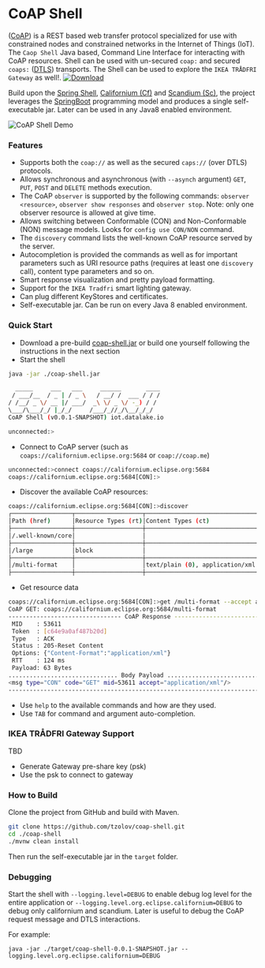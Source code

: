 # CoAP Shell
([CoAP](https://en.wikipedia.org/wiki/Constrained_Application_Protocol)) is a REST based web transfer protocol specialized for use with constrained nodes and constrained networks in the Internet of Things (IoT).
The `Caop Shell` Java based, Command Line Interface for interacting with CoAP resources. Shell can be used with un-secured `coap:` and secured `coaps:` ([DTLS](https://en.wikipedia.org/wiki/Datagram_Transport_Layer_Security)) transports. 
The Shell can be used to explore the `IKEA TRÅDFRI Gateway` as well!. [ ![Download](https://api.bintray.com/packages/big-data/maven/coap-shell/images/download.svg) ](https://bintray.com/big-data/maven/coap-shell/_latestVersion)

Build upon the [Spring Shell](https://projects.spring.io/spring-shell/), [Californium (Cf)](https://www.eclipse.org/californium/) and [Scandium (Sc)](https://www.eclipse.org/californium/), 
the project leverages the [SpringBoot](https://spring.io/projects/spring-boot) programming model and produces a single self-executable jar. Later can be used in any Java8 enabled environment.  


![CoAP Shell Demo](https://raw.githubusercontent.com/tzolov/coap-shell/master/src/test/resources/coap-shell-dem-overview.gif)

### Features
* Supports both the `coap://` as well as the secured `caps://` (over DTLS) protocols.
* Allows synchronous and asynchronous (with `--asynch` argument) `GET`, `PUT`, `POST` and `DELETE` methods execution.
* The CoAP `observer` is supported by the following commands: `observer <resource>`, `observer show responses` and `observer stop`. Note: only one observer resource is allowed at give time.
* Allows switching between Conformable (CON) and Non-Conformable (NON) message models. Looks for `config use CON/NON` command.
* The `discovery` command lists the well-known CoAP resource served by the server.  
* Autocompletion is provided the commands as well as for important parameters such as URI resource paths (requires at least one `discovery` call), content type parameters and so on.
* Smart response visualization and pretty payload formatting. 
* Support for the `IKEA Tradfri` smart lighting gateway.
* Can plug different KeyStores and certificates. 
* Self-executable jar. Can be run on every Java 8 enabled environment.

### Quick Start
* Download a pre-build [coap-shell.jar](https://bintray.com/big-data/maven/download_file?file_path=io%2Fdatalake%2Fcoap%2Fcoap-shell%2F1.0.1%2Fcoap-shell-1.0.1.jar) or build one yourself following the instructions in the next section
* Start the shell
```bash
java -jar ./coap-shell.jar
```

```bash
  _____     ___   ___     ______       ____
 / ___/__  / _ | / _ \   / __/ /  ___ / / /
/ /__/ _ \/ __ |/ ___/  _\ \/ _ \/ -_) / /
\___/\___/_/ |_/_/     /___/_//_/\__/_/_/
CoAP Shell (v0.0.1-SNAPSHOT) iot.datalake.io

unconnected:>
```
* Connect to CoAP server (such as `coaps://californium.eclipse.org:5684` or `coap://coap.me`)

```bash
unconnected:>connect coaps://californium.eclipse.org:5684
coaps://californium.eclipse.org:5684[CON]:>
```
* Discover the available CoAP resources:

```bash
coaps://californium.eclipse.org:5684[CON]:>discover
┌─────────────────┬───────────────────┬────────────────────────────────────┬───────────────┬──────────────────┬────────────────┐
│Path (href)      │Resource Types (rt)│Content Types (ct)                  │Interfaces (if)│Size estimate (sz)│Observable (obs)│
├─────────────────┼───────────────────┼────────────────────────────────────┼───────────────┼──────────────────┼────────────────┤
│/.well-known/core│                   │                                    │               │                  │                │
├─────────────────┼───────────────────┼────────────────────────────────────┼───────────────┼──────────────────┼────────────────┤
│/large           │block              │                                    │               │1280              │                │
├─────────────────┼───────────────────┼────────────────────────────────────┼───────────────┼──────────────────┼────────────────┤
│/multi-format    │                   │text/plain (0), application/xml (41)│               │                  │                │
├─────────────────┼───────────────────┼────────────────────────────────────┼───────────────┼──────────────────┼────────────────┤
```

* Get resource data

```bash
coaps://californium.eclipse.org:5684[CON]:>get /multi-format --accept application/xml
CoAP GET: coaps://californium.eclipse.org:5684/multi-format
-------------------------------- CoAP Response ---------------------------------
 MID    : 53611
 Token  : [c64e9a0af487b20d]
 Type   : ACK
 Status : 205-Reset Content
 Options: {"Content-Format":"application/xml"}
 RTT    : 124 ms
 Payload: 63 Bytes
............................... Body Payload ...................................
<msg type="CON" code="GET" mid=53611 accept="application/xml"/>
--------------------------------------------------------------------------------

```
* Use `help` to the available commands and how are they used.
* Use `TAB` for command and argument auto-completion.

### IKEA TRÅDFRI Gateway Support
TBD
* Generate Gateway pre-share key (psk)
* Use the psk to connect to gateway 

### How to Build
Clone the project from GitHub and build with Maven.
```bash
git clone https://github.com/tzolov/coap-shell.git
cd ./coap-shell
./mvnw clean install
```
Then run the self-executable jar in the `target` folder.

### Debugging
Start the shell with `--logging.level=DEBUG` to enable debug log level for the entire application
 or `--logging.level.org.eclipse.californium=DEBUG` to debug only californium and scandium. Later
 is useful to debug the CoAP request message and DTLS interactions.

For example: 
```
java -jar ./target/coap-shell-0.0.1-SNAPSHOT.jar --logging.level.org.eclipse.californium=DEBUG
```
